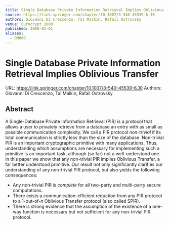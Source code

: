 ```yaml
---
title: Single Database Private Information Retrieval Implies Oblivious Transfer
source: https://link.springer.com/chapter/10.1007/3-540-45539-6_10
authors: Giovanni Di Crescenzo, Tal Malkin, Rafail Ostrovsky
venue: Eurocrypt 2000
published: 2000-01-01
aliases:
  - DMO00
---
```

# Single Database Private Information Retrieval Implies Oblivious Transfer
URL: https://link.springer.com/chapter/10.1007/3-540-45539-6_10
Authors: Giovanni Di Crescenzo, Tal Malkin, Rafail Ostrovsky
## Abstract
A Single-Database Private Information Retrieval (PIR) is a protocol that allows a user to privately retrieve from a database an entry with as small as possible communication complexity. We call a PIR protocol *non-trivial* if its total communication is strictly less than the size of the database. Non-trivial PIR is an important cryptographic primitive with many applications. Thus, understanding which assumptions are necessary for implementing such a primitive is an important task, although (so far) not a well-understood one. In this paper we show that any non-trivial PIR implies Oblivious Transfer, a far better understood primitive. Our result not only significantly clarifies our understanding of any non-trivial PIR protocol, but also yields the following consequences:
- Any non-trivial PIR is *complete* for all two-party and multi-party secure computations.
- There exists a communication-efficient reduction from any PIR protocol to a 1-out-of-*n* Oblivious Transfer protocol (also called SPIR).
- There is strong evidence that the assumption of the existence of a one-way function is necessary but not sufficient for any non-trivial PIR protocol.